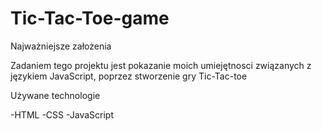 # Tic-Tac-Toe-game

Najważniejsze założenia

Zadaniem tego projektu jest pokazanie moich umiejętnosci związanych z językiem JavaScript, poprzez stworzenie gry Tic-Tac-toe

Używane technologie

-HTML 
-CSS 
-JavaScript 

